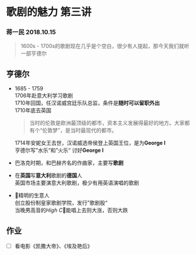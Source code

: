 # 歌剧的魅力 第三讲
### 蒋一民 2018.10.15
> 1600s - 1700s的歌剧现在几乎是个空白，很少有人提起，那今天我们就听一部亨德尔

## 亨德尔
* 1685 - 1759  
  1706年赴意大利学习歌剧  
  1710年回国，任汉诺威宫廷乐队总监，条件是**随时可以留职外出**  
  1710年底去英国
  > 当时的伦敦是欧洲最顶级的都市，资本主义发展得最好的地方。大家都有个“伦敦梦”，是当时最现代的都市。

  1714年安妮女王去世，汉诺威选帝侯登上英国王位，是为**George I**  
  亨德尔写”水乐“和”火乐“ 讨好**George I**
* 巴洛克时期，和巴赫齐名的作曲家，主要写**歌剧**
* 在**英国**写**意大利**歌剧的**德国**人  
  英国市场主要演意大利歌剧，极少有用英语演唱的歌剧
* 精明的生意人  
  创立股份制皇家歌剧学院，发行”歌剧股“  
  当晚男高音的*High C*能唱上去则大涨，否则大跌

## 作业
* [ ] 看电影《凯撒大帝》、《埃及艳后》
